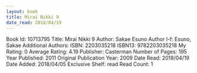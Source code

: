 ```yaml
---
layout: book
title: Mirai Nikki 9
date_read: 2018/04/19
---
```


Book Id: 10713795
Title: Mirai Nikki 9
Author: Sakae Esuno
Author l-f: Esuno, Sakae
Additional Authors: 
ISBN: 2203035218
ISBN13: 9782203035218
My Rating: 0
Average Rating: 4.19
Publisher: Casterman
Number of Pages: 195
Year Published: 2011
Original Publication Year: 2009
Date Read: 2018/04/19
Date Added: 2018/04/05
Exclusive Shelf: read
Read Count: 1

